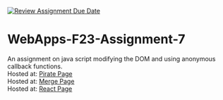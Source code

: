 [![Review Assignment Due Date](https://classroom.github.com/assets/deadline-readme-button-24ddc0f5d75046c5622901739e7c5dd533143b0c8e959d652212380cedb1ea36.svg)](https://classroom.github.com/a/Kv-XePEp)
# WebApps-F23-Assignment-7
An assignment on java script modifying the DOM and using anonymous callback functions.
<br>
Hosted at: [Pirate Page]( https://44-563-webapps-f23.github.io/44563-webapps-f23-assignment7-Srinadh1998-hub/pirate.html)
<br>
Hosted at: [Merge Page]( https://44-563-webapps-f23.github.io/44563-webapps-f23-assignment7-Srinadh1998-hub/merger.html)
<br>
Hosted at: [React Page]( https://44-563-webapps-f23.github.io/44563-webapps-f23-assignment7-Srinadh1998-hub/react.html)
